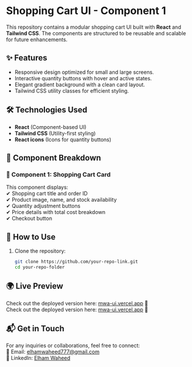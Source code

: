 # Shopping Cart UI - Component 1  

This repository contains a modular shopping cart UI built with **React** and **Tailwind CSS**. The components are structured to be reusable and scalable for future enhancements.  

## ✨ Features  
- Responsive design optimized for small and large screens.  
- Interactive quantity buttons with hover and active states.  
- Elegant gradient background with a clean card layout.  
- Tailwind CSS utility classes for efficient styling.  

## 🛠 Technologies Used  
- **React** (Component-based UI)  
- **Tailwind CSS** (Utility-first styling)  
- **React icons** (Icons for quantity buttons)  

## 📂 Component Breakdown  
### **🛒 Component 1: Shopping Cart Card**  
This component displays:  
✔ Shopping cart title and order ID  
✔ Product image, name, and stock availability  
✔ Quantity adjustment buttons  
✔ Price details with total cost breakdown  
✔ Checkout button  

## 🚀 How to Use  
1. Clone the repository:  
   ```sh
   git clone https://github.com/your-repo-link.git
   cd your-repo-folder

## 🌍 Live Preview  
Check out the deployed version here: [mwa-ui.vercel.app](https://mwa-ui.vercel.app/) 🚀  
Check out the deployed version here: [mwa-ui.vercel.app](https://mwa-productlisting.vercel.app/) 🚀  

## 📬 Get in Touch  
For any inquiries or collaborations, feel free to connect:  
📧 Email: [elhamwaheed777@gmail.com](mailto:elhamwaheed777@gmail.com)  
🔗 LinkedIn: [Elham Waheed](https://www.linkedin.com/in/elham-waheed-572119253/)  
